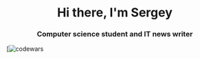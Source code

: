 <h1 align="center">Hi there, I'm Sergey </h1>
<h3 align="center">Computer science student and IT news writer</h3>

[![codewars](https://www.codewars.com/users/Kardashq/badges/small)
